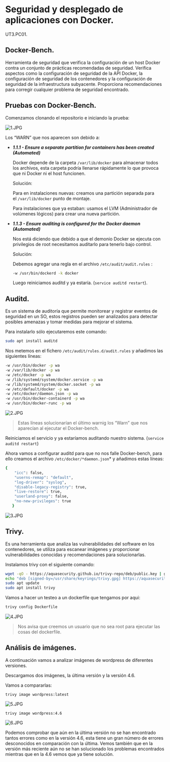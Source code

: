 # Seguridad y desplegado de aplicaciones con Docker.

UT3.PC01.

## Docker-Bench.

Herramienta de seguridad que verifica la configuración de un host Docker contra un conjunto de prácticas recomendadas de seguridad. Verifica aspectos como la configuración de seguridad de la API Docker, la configuración de seguridad de los contenedores y la configuración de seguridad de la infraestructura subyacente. Proporciona recomendaciones para corregir cualquier problema de seguridad encontrado.

## Pruebas con Docker-Bench.

Comenzamos clonando el repositorio e iniciando la prueba:

![1.JPG](https://github.com/mariadgt/PuestaEnProduccionSeguraA/blob/main/UT3.PC01/img/1.jpg)

Los “WARN” que nos aparecen son debido a:

- ***1.1.1 - Ensure a separate partition for containers has been created (Automated)***
    
    Docker depende de la carpeta `/var/lib/docker` para almacenar todos los archivos, esta carpeta podría llenarse rápidamente lo que provoca que ni Docker ni el host funcionen. 
    
    Solución:
    
    Para en instalaciones nuevas: creamos una partición separada para el `/var/lib/docker` punto de montaje.
    
    Para instalaciones que ya estaban: usamos el LVM (Administrador de volúmenes lógicos) para crear una nueva partición.
    
- ***1.1.3 - Ensure auditing is configured for the Docker daemon (Automated)***
    
    Nos está diciendo que debido a que el demonio Docker se ejecuta con privilegios de root necesitamos auditarlo para tenerlo bajo control.
    
    Solución:
    
    Debemos agregar una regla en el archivo `/etc/audit/audit.rules` :
    
    ```bash
    -w /usr/bin/dockerd -k docker
    ```
    
    Luego reiniciamos auditd y ya estaría. (`service auditd restart`).
    

## Auditd.

Es un sistema de auditoría que permite monitorear y registrar eventos de seguridad en un SO, estos registros pueden ser analizados para detectar posibles amenazas y tomar medidas para mejorar el sistema.

Para instalarlo sólo ejecutaremos este comando:

```bash
sudo apt install auditd
```

Nos metemos en el fichero `/etc/audit/rules.d/audit.rules` y añadimos las siguientes líneas:

```bash
-w /usr/bin/docker -p wa
-w /var/lib/docker -p wa
-w /etc/docker -p wa
-w /lib/systemd/system/docker.service -p wa 
-w /lib/systemd/system/docker.socket -p wa 
-w /etc/default/docker -p wa
-w /etc/docker/daemon.json -p wa
-w /usr/bin/docker-containerd -p wa
-w /usr/bin/docker-runc -p wa
```

![2.JPG](https://github.com/mariadgt/PuestaEnProduccionSeguraA/blob/main/UT3.PC01/img/2.jpg)

> Estas líneas solucionarían el último warnig los “Warn” que nos aparecían al ejecutar el Docker-bench.
> 

Reiniciamos el servicio y ya estaríamos auditando nuestro sistema. (`service auditd restart`)

Ahora vamos a configurar auditd para que no nos falle Docker-bench, para ello creamos el archivo `/etc/docker/*daemon.json`* y añadimos estas líneas: 

```bash
{
    "icc": false,
    "userns-remap": "default",
    "log-driver": "syslog", 
    "disable-legacy-registry": true,
    "live-restore": true,
    "userland-proxy": false,
    "no-new-privileges": true
   }
```

![3.JPG](https://github.com/mariadgt/PuestaEnProduccionSeguraA/blob/main/UT3.PC01/img/3.jpg)

## Trivy.

Es una herramienta que analiza las vulnerabilidades del software en los contenedores, se utiliza para escanear imágenes y proporcionar vulnerabilidades conocidas y recomendaciones para solucionarlas.

Instalamos trivy con el siguiente comando:

```bash
wget -qO - https://aquasecurity.github.io/trivy-repo/deb/public.key | gpg --dearmor | sudo tee /usr/share/keyrings/trivy.gpg > /dev/null
echo "deb [signed-by=/usr/share/keyrings/trivy.gpg] https://aquasecurity.github.io/trivy-repo/deb $(lsb_release -sc) main"  >  /etc/apt/sources.list.d/trivy.list
sudo apt update
sudo apt install trivy
```

Vamos a hacer un testeo a un dockerfile que tengamos por aqui:

```bash
trivy config Dockerfile
```

![4.JPG](https://github.com/mariadgt/PuestaEnProduccionSeguraA/blob/main/UT3.PC01/img/4.jpg)

> Nos avisa que creemos un usuario que no sea root para ejecutar las cosas del dockerfile.
> 

## Análisis de imágenes.

A continuación vamos a analizar imágenes de wordpress de diferentes versiones.

Descargamos dos imágenes, la última versión y la versión 4.6.

Vamos a compararlas:

`trivy image wordpress:latest`

![5.JPG](https://github.com/mariadgt/PuestaEnProduccionSeguraA/blob/main/UT3.PC01/img/5.jpg)

`trivy image wordpress:4.6`

![6.JPG](https://github.com/mariadgt/PuestaEnProduccionSeguraA/blob/main/UT3.PC01/img/6.jpg)

Podemos comprobar que aún en la última versión no se han encontrado tantos errores como en la versión 4.6, esta tiene un gran número de errores desconocidos en comparación con la última. Vemos también que en la versión más reciente aún no se han solucionado los problemas encontrados mientras que en la 4.6 vemos que ya tiene solución.
